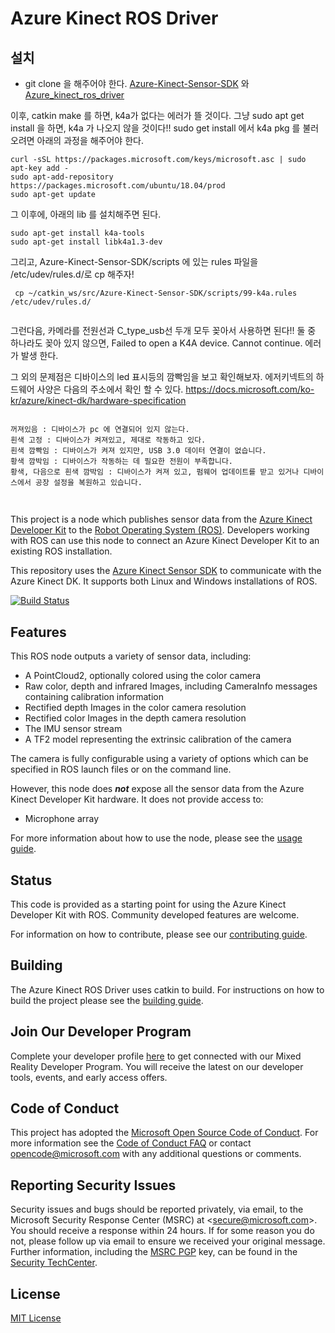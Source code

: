 # Azure Kinect ROS Driver

## 설치

- git clone 을 해주어야 한다. [Azure-Kinect-Sensor-SDK](https://github.com/microsoft/Azure-Kinect-Sensor-SDK) 와 [Azure_kinect_ros_driver](https://github.com/microsoft/Azure_Kinect_ROS_Driver)

이후, catkin make 를 하면, k4a가 없다는 에러가 뜰 것이다. 그냥 sudo apt get install 을 하면, k4a 가 나오지 않을 것이다!! 
sudo get install 에서 k4a pkg 를 불러오려면 아래의 과정을 해주어야 한다.
```
curl -sSL https://packages.microsoft.com/keys/microsoft.asc | sudo apt-key add -
sudo apt-add-repository https://packages.microsoft.com/ubuntu/18.04/prod
sudo apt-get update

```
그 이후에, 아래의 lib 를 설치해주면 된다.
```
sudo apt-get install k4a-tools
sudo apt-get install libk4a1.3-dev 
```

그리고, Azure-Kinect-Sensor-SDK/scripts 에 있는 rules 파일을 /etc/udev/rules.d/로  cp 해주자!

```
 cp ~/catkin_ws/src/Azure-Kinect-Sensor-SDK/scripts/99-k4a.rules /etc/udev/rules.d/
 
```
그런다음, 카메라를 전원선과 C_type_usb선 두개 모두 꽂아서 사용하면 된다!! 둘 중 하나라도 꽂아 있지 않으면,
Failed to open a K4A device. Cannot continue.
에러가 발생 한다.


그 외의 문제점은 디바이스의 led 표시등의 깜빡임을 보고 확인해보자. 에저키넥트의 하드웨어 사양은 다음의 주소에서 확인 할 수 있다.
https://docs.microsoft.com/ko-kr/azure/kinect-dk/hardware-specification

```

꺼져있음 : 디바이스가 pc 에 연결되어 있지 않는다.
흰색 고정 : 디바이스가 켜져있고, 제대로 작동하고 있다.
흰색 깜빡임 : 디바이스가 켜져 있지만, USB 3.0 데이터 연결이 없습니다.
황색 깜박임 : 디바이스가 작동하는 데 필요한 전원이 부족합니다.
황색, 다음으로 흰색 깜박임 : 디바이스가 켜져 있고, 펌웨어 업데이트를 받고 있거나 디바이스에서 공장 설정을 복원하고 있습니다.


```




## 



This project is a node which publishes sensor data from the [Azure Kinect Developer Kit](https://azure.microsoft.com/en-us/services/kinect-dk/) to the [Robot Operating System (ROS)](http://www.ros.org/). Developers working with ROS can use this node to connect an Azure Kinect Developer Kit to an existing ROS installation.

This repository uses the [Azure Kinect Sensor SDK](https://github.com/microsoft/Azure-Kinect-Sensor-SDK) to communicate with the Azure Kinect DK. It supports both Linux and Windows installations of ROS.

[![Build Status](https://dev.azure.com/ms/Azure_Kinect_ROS_Driver/_apis/build/status/microsoft.Azure_Kinect_ROS_Driver?branchName=melodic)](https://dev.azure.com/ms/Azure_Kinect_ROS_Driver/_build/latest?definitionId=166&branchName=melodic)

## Features

This ROS node outputs a variety of sensor data, including:

- A PointCloud2, optionally colored using the color camera
- Raw color, depth and infrared Images, including CameraInfo messages containing calibration information
- Rectified depth Images in the color camera resolution
- Rectified color Images in the depth camera resolution
- The IMU sensor stream
- A TF2 model representing the extrinsic calibration of the camera

The camera is fully configurable using a variety of options which can be specified in ROS launch files or on the command line.

However, this node does ***not*** expose all the sensor data from the Azure Kinect Developer Kit hardware. It does not provide access to:

- Microphone array

For more information about how to use the node, please see the [usage guide](docs/usage.md).

## Status

This code is provided as a starting point for using the Azure Kinect Developer Kit with ROS. Community developed features are welcome.

For information on how to contribute, please see our [contributing guide](CONTRIBUTING.md).

## Building

The Azure Kinect ROS Driver uses catkin to build. For instructions on how to build the project please see the 
[building guide](docs/building.md).

## Join Our Developer Program

Complete your developer profile [here](https://aka.ms/iwantmr) to get connected with our Mixed Reality Developer Program. You will receive the latest on our developer tools, events, and early access offers.

## Code of Conduct

This project has adopted the [Microsoft Open Source Code of Conduct](https://opensource.microsoft.com/codeofconduct/).
For more information see the [Code of Conduct FAQ](https://opensource.microsoft.com/codeofconduct/faq/) or
contact [opencode@microsoft.com](mailto:opencode@microsoft.com) with any additional questions or comments.

## Reporting Security Issues
Security issues and bugs should be reported privately, via email, to the
Microsoft Security Response Center (MSRC) at <[secure@microsoft.com](mailto:secure@microsoft.com)>.
You should receive a response within 24 hours. If for some reason you do not, please follow up via
email to ensure we received your original message. Further information, including the
[MSRC PGP](https://technet.microsoft.com/en-us/security/dn606155) key, can be found in the
[Security TechCenter](https://technet.microsoft.com/en-us/security/default).

## License

[MIT License](LICENSE)
